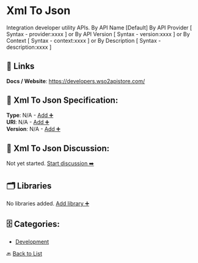 # Xml To Json

Integration developer utility APIs. By API Name [Default] By API Provider [ Syntax - provider:xxxx ] or By API Version [ Syntax - version:xxxx ] or By Context [ Syntax - context:xxxx ] or By Description [ Syntax - description:xxxx ]

##  🔗 Links
**Docs / Website**: https://developers.wso2apistore.com/

## 🧬 Xml To Json Specification:
**Type**: N/A - [Add ➕](https://github.com/apis-list/apis-list/edit/main/apis.yaml#L22459)  
**URI**: N/A - [Add ➕](https://github.com/apis-list/apis-list/edit/main/apis.yaml#L22459)  
**Version**: N/A - [Add ➕](https://github.com/apis-list/apis-list/edit/main/apis.yaml#L22459)

## 💬 Xml To Json Discussion:
Not yet started. [Start discussion ➡️](https://github.com/apis-list/apis-list/discussions/new)

## 🗂️ Libraries

No libraries added. [Add library ➕](https://github.com/apis-list/apis-list/edit/main/apis.yaml#L22459)    


## 🗄️ Categories:
- [Development](https://github.com/apis-list/apis-list#development-)

🔙  [Back to List](https://github.com/apis-list/apis-list)
